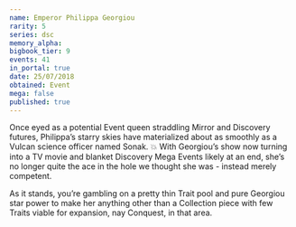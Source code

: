 ```yaml
---
name: Emperor Philippa Georgiou
rarity: 5
series: dsc
memory_alpha:
bigbook_tier: 9
events: 41
in_portal: true
date: 25/07/2018
obtained: Event
mega: false
published: true
---
```


Once eyed as a potential Event queen straddling Mirror and Discovery futures, Philippa’s starry skies have materialized about as smoothly as a Vulcan science officer named Sonak. 💥 With Georgiou’s show now turning into a TV movie and blanket Discovery Mega Events likely at an end, she’s no longer quite the ace in the hole we thought she was - instead merely competent. 

As it stands, you’re gambling on a pretty thin Trait pool and pure Georgiou star power to make her anything other than a Collection piece with few Traits viable for expansion, nay Conquest, in that area.
